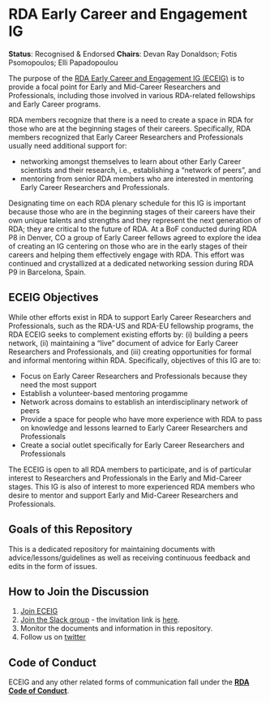 # RDA Early Career and Engagement IG

**Status**: Recognised & Endorsed
**Chairs**: Devan Ray Donaldson; Fotis Psomopoulos; Elli Papadopoulou

The purpose of the [RDA Early Career and Engagement IG (ECEIG)](https://www.rd-alliance.org/groups/early-career-and-engagement-ig)  is to provide a focal point for Early and Mid-Career Researchers and Professionals, including those involved in various RDA-related fellowships and Early Career programs.

RDA members recognize that there is a need to create a space in RDA for those who are at the beginning stages of their careers. Specifically, RDA members recognized that Early Career Researchers and Professionals usually need additional support for:
- networking amongst themselves to learn about other Early Career scientists and their research, i.e., establishing a “network of peers”, and
- mentoring from senior RDA members who are interested in mentoring Early Career Researchers and Professionals.

Designating time on each RDA plenary schedule for this IG is important because those who are in the beginning stages of their careers have their own unique talents and strengths and they represent the next generation of RDA; they are critical to the future of RDA. At a BoF conducted during RDA P8 in Denver, CO a group of Early Career fellows agreed to explore the idea of creating an IG centering on those who are in the early stages of their careers and helping them effectively engage with RDA.  This effort was continued and crystallized at a dedicated networking session during RDA P9 in Barcelona, Spain.

## ECEIG Objectives
While other efforts exist in RDA to support Early Career Researchers and Professionals, such as the RDA-US and RDA-EU fellowship programs, the RDA ECEIG seeks to complement existing efforts by: (i) building a peers network, (ii) maintaining a “live” document of advice for Early Career Researchers and Professionals, and (iii) creating opportunities for formal and informal mentoring within RDA. Specifically, objectives of this IG are to:
- Focus on Early Career Researchers and Professionals because they need the most support
- Establish a volunteer-based mentoring progamme
- Network across domains to establish an interdisciplinary network of peers
- Provide a space for people who have more experience with RDA to pass on knowledge and lessons learned to Early Career Researchers and Professionals
- Create a social outlet specifically for Early Career Researchers and Professionals

The ECEIG is open to all RDA members to participate, and is of particular interest to Researchers and Professionals in the Early and Mid-Career stages. This IG is also of interest to more experienced RDA members who desire to mentor and support Early and Mid-Career Researchers and Professionals.

## Goals of this Repository
This is a dedicated repository for maintaining documents with advice/lessons/guidelines as well as receiving continuous feedback and edits in the form of issues.

## How to Join the Discussion
1. [Join ECEIG](https://www.rd-alliance.org/groups/early-career-and-engagement-ig)
2. [Join the Slack group](https://rda-eceig.slack.com/) - the invitation link is [here](https://join.slack.com/t/rda-eceig/shared_invite/enQtMzAwMzA0NzQxMjE2LWMxMWJhZmMyM2VhOWE2YmE2NjMyZTUxNWI4NTNiMjY2ZjQ1YWUzNjNiMDY4ZDkzZmZmMDE2ZGNkNWYwOTlmMWU).
3. Monitor the documents and information in this repository.
4. Follow us on [twitter](https://twitter.com/rdaeceig)

## Code of Conduct
ECEIG and any other related forms of communication fall under the [**RDA Code of Conduct**](https://www.rd-alliance.org/group/rda-council-private/outcomes/draft-comment-rda-code-conduct).
